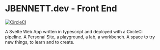 # JBENNETT.dev - Front End
[![CircleCI](https://circleci.com/gh/shadak/personal-frontend/tree/main.svg?style=svg)](https://circleci.com/gh/shadak/personal-frontend/tree/main)

A Svelte Web App written in typescript and deployed with a CircleCi pipeline.
A Personal Site, a playground, a lab, a workbench.
A space to try new things, to learn and to create.
